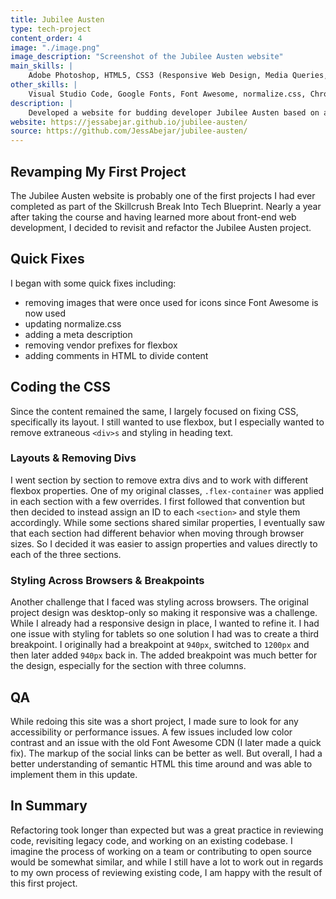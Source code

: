 ```yaml
---
title: Jubilee Austen
type: tech-project
content_order: 4
image: "./image.png"
image_description: "Screenshot of the Jubilee Austen website"
main_skills: |
    Adobe Photoshop, HTML5, CSS3 (Responsive Web Design, Media Queries, Flexbox)
other_skills: |
    Visual Studio Code, Google Fonts, Font Awesome, normalize.css, Chrome DevTools, Git, GitHub, W3C HTML & CSS Validation, ChromeVox, VoiceOver, WAVE Accessibility Checker, AChecker, Lighthouse
description: |
    Developed a website for budding developer Jubilee Austen based on a Photoshop design comp (a Skillcrush project).
website: https://jessabejar.github.io/jubilee-austen/
source: https://github.com/JessAbejar/jubilee-austen/
---
```

## Revamping My First Project
The Jubilee Austen website is probably one of the first projects I had ever completed as part of the Skillcrush Break Into Tech Blueprint. Nearly a year after taking the course and having learned more about front-end web development, I decided to revisit and refactor the Jubilee Austen project.

## Quick Fixes
I began with some quick fixes including:
- removing images that were once used for icons since Font Awesome is now used
- updating normalize.css
- adding a meta description
- removing vendor prefixes for flexbox
- adding comments in HTML to divide content

## Coding the CSS

Since the content remained the same, I largely focused on fixing CSS, specifically its layout. I still wanted to use flexbox, but I especially wanted to remove extraneous `<div>s` and styling in heading text.

### Layouts & Removing Divs

I went section by section to remove extra divs and to work with different flexbox properties. One of my original classes, `.flex-container` was applied in each section with a few overrides. I first followed that convention but then decided to instead assign an ID to each `<section>` and style them accordingly. While some sections shared similar properties, I eventually saw that each section had different behavior when moving through browser sizes. So I decided it was easier to assign properties and values directly to each of the three sections.

### Styling Across Browsers & Breakpoints

Another challenge that I faced was styling across browsers. The original project design was desktop-only so making it responsive was a challenge. While I already had a responsive design in place, I wanted to refine it. I had one issue with styling for tablets so one solution I had was to create a third breakpoint. I originally had a breakpoint at `940px`, switched to `1200px` and then later added `940px` back in. The added breakpoint was much better for the design, especially for the section with three columns.

## QA

While redoing this site was a short project, I made sure to look for any accessibility or performance issues. A few issues included low color contrast and an issue with the old Font Awesome CDN (I later made a quick fix). The markup of the social links can be better as well. But overall, I had a better understanding of semantic HTML this time around and was able to implement them in this update.

## In Summary

Refactoring took longer than expected but was a great practice in reviewing code, revisiting legacy code, and working on an existing codebase. I imagine the process of working on a team or contributing to open source would be somewhat similar, and while I still have a lot to work out in regards to my own process of reviewing existing code, I am happy with the result of this first project.